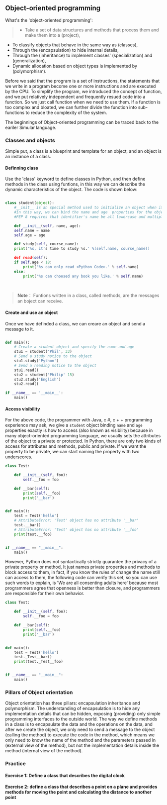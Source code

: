 ﻿
## Object-oriented programming

What's the 'object-oriented programming':

> * Take a set of data structures and methods that process them and make them into a (project), 
* To classify objects that behave in the same way as (classes),
* Through the (encapsulation) to hide internal details,
* Through the (inheritance) to implement classes' (specialization) and (generalization),
* Dynamic allocation based on object types is implemented by (polymorphism). 

Before we said that the program is a set of instructions, the statements that we write in a program become one or more instructions and are executed by the CPU. To simplify the program, we introduced the concept of function, and we put relatively independent and frequently resued code into a function. So we just call function when we need to use them. If a function is too complex and bloated, we can further divide the function into sub-functions to reduce the complexity of the system.

The beginnings of Object-oriented programming can be traced back to the eariler Simular language.

### Classes and objects

Simple put, a class is a blueprint and template for an object, and an object is an instance of a class.

#### Definning class

Use the 'class' keyword to define classes in Python, and then define methods in the class using funtions, in this way we can describe the dynamic characteristics of the object. The code is shown below:

```Python

class student(object):
    #__init__ is an special method used to initialize an object when it is created.
    #In this way, we can bind the name and age  properties for the object of student 
    #PEP 8 requires that identifier's name be all lowercase and multiple words are underlined.

    def __init__(self, name, age):
	self.name = name
	self.age = age

    def study(self, course_name):
	print('%s, it's time to study %s.' %(self.name, course_name))

    def read(self):
	if self.age < 18:
	    print('%s can only read <Python Code>.' % self.name)
	else:
	    print('%s can choosed any book you like.' % self.name)
	
    
```
> **Note**： Funtions written in a class, called methods, are the messages an boject can receive.

#### Create and use an object

Once we have definded a class, we can creare an object and send a message to it.
``` python

def main():
    # Create a student object and specify the name and age
    stu1 = student('Phil', 33)
    # Send a study notice to the object
    stu1.study('Python')
    # Send a reading notice to the object
    stu1.read()
    stu2 = student('Philip' 15)
    stu2.study('English')
    stu2.read()

if __name__ == '__main__':
    main()

```
#### Access visibility

For the above code, the programmer with Java, c #, c + + programming experience may ask, we give a ` student ` object binding ` name ` and ` age ` properties exactly is how to access (also known as visibility) because in many object-oriented programming language, we usually sets the attributes of the object to a private or protected. In Python, there are only two kinds of access for attributes and methods, public and private. If we want the property to be private, we can start naming the property with two underscores. 


```Python
class Test:

    def __init__(self, foo):
        self.__foo = foo

    def __bar(self):
        print(self.__foo)
        print('__bar')


def main():
    test = Test('hello')
    # AttributeError: 'Test' object has no attribute '__bar'
    test.__bar()
    # AttributeError: 'Test' object has no attribute '__foo'
    print(test.__foo)


if __name__ == "__main__":
    main()
```

However, Python does not syntactically strictly guarantee the privacy of a private property or method, It just names private properties and methods to block access to them, in fact, if you know the rules of change the name still can access to them, the following code can verify this set, so you can use such words to explain, is 'We are all consenting adults here' because most programmers agree that openness is better than closure, and programmers are responsible for their own behavior.


```Python
class Test:

    def __init__(self, foo):
        self.__foo = foo

    def __bar(self):
        print(self.__foo)
        print('__bar')


def main():
    test = Test('hello')
    test._Test__bar()
    print(test._Test__foo)


if __name__ == "__main__":
    main()
```

###  Pillars of Object orientation 

Object orientation has three pillars: encapsulation inheritance and polymorphism.
The understanding of encapsulation is to hide any implementation details that can be hidden, exposing (providing) only simple programming interfaces to the outside world. The way we define methods in a class is to encapsulate the data and the operations on the data, and after we create the object, we only need to send a message to the object (calling the method) to execute the code in the method, which means we only need to know the name of the method and the parameters passed in (external view of the method), but not the implementation details inside the method (internal view of the method).

###  Practice

#### Exercise 1: Define a class that describes the digital clock

#### Exercise 2: define a class that describes a point on a plane and provides methods for moving the point and calculating the distance to another point





